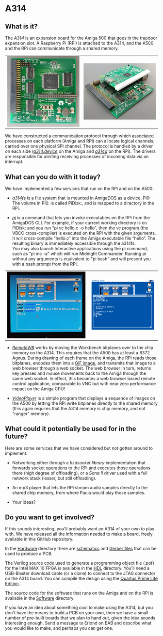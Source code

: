 # A314

## What is it?

The *A314* is an expansion board for the Amiga 500 that goes in the trapdoor expansion slot. A Raspberry Pi (RPi) is attached to the A314, and the A500 and the RPi can communicate through a shared memory.

|         |            |
| ------------- |---------------|
| ![PCB](Documentation/Images/populated_pcb.jpg)      | ![A314 with RPi attached](Documentation/Images/a314_with_rpi.jpg) |

We have constructed a communication protocol through which associated processes on each platform (Amiga and RPi) can allocate logical channels, carried over one physical SPI channel. The protocol is handled by a driver on each side ([*a314.device*](Software/a314device) on the Amiga and [*a314d*](Software/a314d) on the RPi). The drivers are responsible for alerting receiving processes of incoming data via an interrupt.

## What can you do with it today?

We have implemented a few services that run on the RPi and on the A500:

*  [*a314fs*](Software/a314fs) is a file system that is mounted in AmigaDOS as a device, PI0:  
The volume in PI0: is called PiDisk:, and is mapped to a directory in the RPi.

*  [*pi*](Software/picmd) is a command that lets you invoke executables on the RPi from the AmigaDOS CLI. For example, if your current working directory is on PiDisk: and you run "pi vc hello.c -o hello", then the vc program (the VBCC cross-compiler) is executed on the RPi with the given arguments. It will cross-compile “hello.c” into the Amiga executable file “hello”. The resulting binary is immediately accessible through the a314fs.  
You may also launch Interactive applications using the pi command, such as "pi mc -a" which will run Midnight Commander. Running pi without any arguments is equivalent to "pi bash" and will present you with a bash prompt from the RPi.

|         |            |
| ------------- |---------------|
| ![Pi command](Documentation/Images/workbench.jpg)  | ![Cross-compiling in RemoteWB](Documentation/Images/compiler.png) |

*  [*RemoteWB*](Software/remotewb) works by moving the Workbench bitplanes over to the chip memory on the A314. This requires that the A500 has at least a 8372 Agnus. During drawing of each frame on the Amiga, the RPi reads those bitplanes, encodes them into a [GIF image](Software/bpls2gif), and transmits that image to a web browser through a web socket. The web browser in turn, returns key presses and mouse movements back to the Amiga through the same web socket. In effect, this becomes a web browser based remote control application, comparable to VNC but with near zero performance impact on the Amiga CPU!

*  [*VideoPlayer*](Software/videoplayer) is a simple program that displays a sequence of images on the A500 by letting the RPi write bitplanes directly to the shared memory (this again requires that the A314 memory is chip memory, and not "ranger" memory).

## What could it potentially be used for in the future?

Here are some services that we have considered but not gotten around to implement:

* Networking either through a *bsdsocket.library* implementation that forwards socket operations to the RPi and executes those operations there (high degree of offloading), or a *Sana II* driver used with a full network stack (lesser, but still offloading).

* An mp3 player that lets the RPi stream audio samples directly to the shared chip memory, from where Paula would play those samples.

* Your ideas?

## Do you want to get involved?

If this sounds interesting, you'll probably want an A314 of your own to play with. We have released all the information needed to make a board, freely available in this GitHub repository.

In the [Hardware](Hardware) directory there are [schematics](Hardware/Beta-2/Schematics/A314B2.pdf) and [Gerber files](Hardware/Beta-2/Gerbers) that can be used to produce a PCB.

The Verilog source code used to generate a programming object file (.pof) for the Intel MAX 10 FPGA is available in the [HDL](HDL) directory. You'll need a USB-Blaster download cable (or a clone) to connect to the JTAG connector on the A314 board. You can compile the design using the [Quartus Prime Lite Edition](http://fpgasoftware.intel.com/?edition=lite).

The source code for the software that runs on the Amiga and on the RPi is available in the [Software](Software) directory.

If you have an idea about something cool to make using the A314, but you don't have the means to build a PCB on your own, then we have a small number of pre-built boards that we plan to hand out, given the idea sounds interesting enough. Send a message to Eriond on EAB and describe what you would like to make, and perhaps you can get one.
